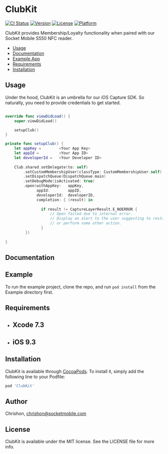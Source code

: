 # ClubKit

[![CI Status](https://img.shields.io/travis/Chrishon/ClubKit.svg?style=flat)](https://travis-ci.org/Chrishon/ClubKit)
[![Version](https://img.shields.io/cocoapods/v/ClubKit.svg?style=flat)](https://cocoapods.org/pods/ClubKit)
[![License](https://img.shields.io/cocoapods/l/ClubKit.svg?style=flat)](https://cocoapods.org/pods/ClubKit)
[![Platform](https://img.shields.io/cocoapods/p/ClubKit.svg?style=flat)](https://cocoapods.org/pods/ClubKit)

ClubKit provides Membership/Loyalty functionality when paired with our Socket Mobile S550 NFC reader.

* [Usage](#usage)
* [Documentation](#documentation)
* [Example App](#example-app)
* [Requirements](#requirements)
* [Installation](#installation)

<a name="usage"/>

## Usage

Under the hood, ClubKit is an umbrella for our iOS Capture SDK. So naturally, you need to provide credentials to get started. 

```swift

override func viewDidLoad() {
    super.viewDidLoad()

    setupClub()
}

private func setupClub() {
    let appKey =        <Your App Key>
    let appId =         <Your App ID>
    let developerId =   <Your Developer ID>
    
    Club.shared.setDelegate(to: self)
        .setCustomMembershipUser(classType: CustomMembershipUser.self)
        .setDispatchQueue(DispatchQueue.main)
        .setDebugMode(isActivated: true)
        .open(withAppKey:   appKey,
              appId:        appID,
              developerId:  developerID,
              completion: { (result) in
                
                if result != CaptureLayerResult.E_NOERROR {
                    // Open failed due to internal error.
                    // Display an alert to the user suggesting to restart the app
                    // or perform some other action.
                }
         })
    
}
```

<a name="documentation" />

## Documentation


<a name="example-app" />

## Example

To run the example project, clone the repo, and run `pod install` from the Example directory first.

<a name="requirements" />

## Requirements

<ul>
<li><h2>Xcode 7.3</h2></li>
<li><h2>iOS 9.3</h2></li>
</ul>

<a name="installation" />

## Installation

ClubKit is available through [CocoaPods](https://cocoapods.org). To install
it, simply add the following line to your Podfile:

```ruby
pod 'ClubKit'
```

## Author

Chrishon, chrishon@socketmobile.com

## License

ClubKit is available under the MIT license. See the LICENSE file for more info.
